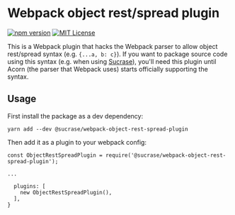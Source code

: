 # Webpack object rest/spread plugin

[![npm version](https://badge.fury.io/js/@sucrase%2Fwebpack-object-rest-spread-plugin.svg)](https://www.npmjs.com/package/@sucrase/webpack-object-rest-spread-plugin)
[![MIT License](https://img.shields.io/npm/l/express.svg?maxAge=2592000)](LICENSE)

This is a Webpack plugin that hacks the Webpack parser to allow object
rest/spread syntax (e.g. `{...a, b: c}`). If you want to package source code
using this syntax (e.g. when using [Sucrase](https://github.com/alangpierce/sucrase)),
you'll need this plugin until Acorn (the parser that Webpack uses) starts
officially supporting the syntax.

## Usage

First install the package as a dev dependency:
```
yarn add --dev @sucrase/webpack-object-rest-spread-plugin
```

Then add it as a plugin to your webpack config:
```
const ObjectRestSpreadPlugin = require('@sucrase/webpack-object-rest-spread-plugin');

...

  plugins: [
    new ObjectRestSpreadPlugin(),
  ],
}
```
